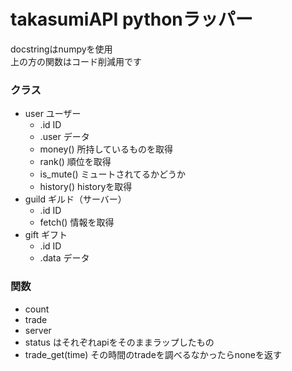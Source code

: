 # takasumiAPI pythonラッパー
docstringはnumpyを使用  
上の方の関数はコード削減用です

### クラス
- user ユーザー
  - .id ID
  - .user データ
  - money() 所持しているものを取得
  - rank() 順位を取得
  - is_mute() ミュートされてるかどうか
  - history() historyを取得
- guild ギルド（サーバー）
  - .id ID
  - fetch() 情報を取得
- gift ギフト
  - .id ID
  - .data データ

### 関数
- count
- trade
- server
- status 
はそれぞれapiをそのままラップしたもの
- trade_get(time) その時間のtradeを調べるなかったらnoneを返す
